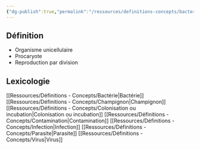 ```yaml
---
{"dg-publish":true,"permalink":"/ressources/definitions-concepts/bacterie/","tags":["définition"],"noteIcon":"2"}
---
```



## Définition
- Organisme unicellulaire
- Procaryote
- Reproduction par division
## Lexicologie 
[[Ressources/Définitions - Concepts/Bactérie\|Bactérie]]
[[Ressources/Définitions - Concepts/Champignon\|Champignon]]
[[Ressources/Définitions - Concepts/Colonisation ou incubation\|Colonisation ou incubation]]
[[Ressources/Définitions - Concepts/Contamination\|Contamination]]
[[Ressources/Définitions - Concepts/Infection\|Infection]]
[[Ressources/Définitions - Concepts/Parasite\|Parasite]]
[[Ressources/Définitions - Concepts/Virus\|Virus]]



